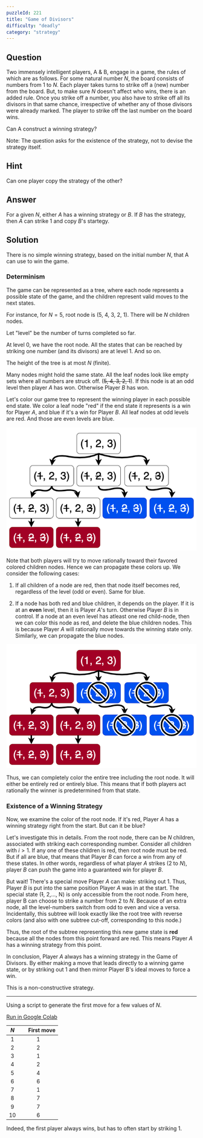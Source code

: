 ```yaml
---
puzzleId: 221
title: "Game of Divisors"
difficulty: "deadly"
category: "strategy"
---
```


## Question
Two immensely intelligent players, A & B, engage in a game, the rules of which are as follows. For some natural number $N$, the board consists of numbers from $1$ to $N$. Each player takes turns to strike off a (new) number from the board. But, to make sure $N$ doesn't affect who wins, there is an added rule. Once you strike off a number, you also have to strike off all its divisors in that same chance, irrespective of whether any of those divisors were already marked. The player to strike off the last number on the board wins.

Can A construct a winning strategy?

Note: The question asks for the existence of the strategy, not to devise the strategy itself.

## Hint
Can one player copy the strategy of the other?

## Answer
For a given $N$, either $A$ has a winning strategy or $B$. If $B$ has the strategy, then $A$ can strike 1 and copy $B$'s startegy.

## Solution
There is no simple winning strategy, based on the initial number $N$, that A can use to win the game. 

### Determinism

The game can be represented as a tree, where each node represents a possible state of the game, and the children represent valid moves to the next states. 

For instance, for $N=5$, root node is (5, 4, 3, 2, 1). There will be $N$ children nodes.

Let "level" be the number of turns completed so far.

At level $0$, we have the root node. All the states that can be reached by striking one number (and its divisors) are at level  1. And so on.

The height of the tree is at most $N$ (finite).

Many nodes might hold the same state. All the leaf nodes look like empty sets where all numbers are struck off. (~~5, 4, 3, 2, 1~~). If this node is at an odd level then player $A$ has won. Otherwise Player $B$ has won.


Let's color our game tree to represent the winning player in each possible end state. We color a leaf node "red" if the end state it represents is a win for Player $A$, and blue if it's a win for Player $B$. All leaf nodes at odd levels are red. And those are even levels are blue.

![tree](221_tree.drawio.png)

Note that both players will try to move rationally toward their favored colored children nodes. Hence we can propagate these colors up.
We consider the following cases:
1. If all children of a node are red, then that node itself becomes red, regardless of the level (odd or even). Same for blue.

2. If a node has both red and blue children, it depends on the player. If it is at an **even** level, then it is Player $A$'s turn. Otherwise Player $B$ is in control. If a node at an even level has atleast one red child-node, then we can color this node as red, and delete the blue children nodes. This is because Player $A$ will rationally move towards the winning state only. Similarly, we can propagate the blue nodes.

<!-- 
Once a node is colored red, it is guaranteed that all the children nodes stay red. If there were any blue children, then those must have been discarded. Similarly, if a node is blue, all its children must be blue.
-->


![tree](221_tree2.drawio.png)

Thus, we can completely color the entire tree including the root node. It will either be entirely red or entirely blue.
This means that if both players act rationally the winner is predetermined from that state.


### Existence of a Winning Strategy

Now, we examine the color of the root node. If it's red, Player $A$ has a winning strategy right from the start. But can it be blue?

Let's investigate this in details.
From the root node, there can be $N$ children, associated with striking each corresponding number. Consider all children with $i>1$. If any one of these children is red, then root node must be red. But if all are blue, that means that Player $B$ can force a win from any of these states. In other words, regardless of what player $A$ strikes ($2$ to $N$), player $B$ can push the game into a guaranteed  win for player $B$. 

<!-- 
Note that only the player $A$ can start with striking $1$ - a state only accessible from the root node. 
-->

But wait! There's a special move Player $A$ can make: striking out 1. Thus, Player $B$ is put into the same position Player $A$ was in at the start. The special state (~~1~~, 2,..., N) is only accessible from the root node. From here, player B can choose to strike a number from $2$ to $N$. Because of an extra node, all the level-numbers switch from odd to even and vice a versa. Incidentally, this subtree will look exactly like the root tree with reverse colors (and also with one subtree cut-off, corresponding to this node.)

Thus, the root of the subtree representing this new game state is **red** because all the nodes from this point forward are red. This means Player $A$ has a winning strategy from this point.

In conclusion, Player $A$ always has a winning strategy in the Game of Divisors. By either making a move that leads directly to a winning game state, or by striking out 1 and then mirror Player B's ideal moves to force a win.

This is a non-constructive strategy.


---



<!-- 
This game has nothing to do with dynamic programming or number theory. It is an example of how simple rules can sometimes lead to complex problems. 
-->

Using a script to generate the first move for a few values of $N$.

[Run in Google Colab](https://colab.research.google.com/brainstellar.com/code/puzzles-code/blob/221.ipynb)


|  $N$  | &nbsp;&nbsp;&nbsp;&nbsp; First move |
| :---: | :---------------------------------: |
|   1   |                  1                  |
|   2   |                  2                  |
|   3   |                  1                  |
|   4   |                  2                  |
|   5   |                  4                  |
|   6   |                  6                  |
|   7   |                  1                  |
|   8   |                  7                  |
|   9   |                  7                  |
|  10   |                  6                  |

<!--
|  11   |                 10                  |
|  12   |                  5                  |
|  13   |                  6                  |
|  14   |                 14                  |
|  15   |                 12                  |
|  16   |                 14                  |
|  17   |                 10                  |
|  18   |                  5                  |
|  19   |                 14                  |
|  20   |                  9                  |
|  21   |                 21                  |
|  22   |                 22                  |
|  23   |                 18                  |
|  24   |                 20                  |
|  25   |                  8                  |
|  26   |                 23                  |
|  27   |                 27                  |
|  28   |                  1                  |
|  29   |                 29                  |
|  30   |                 15                  |
-->

Indeed, the first player always wins, but has to often start by striking  $1$.
